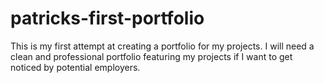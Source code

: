 # patricks-first-portfolio
This is my first attempt at creating a portfolio for my projects. I will need a clean and professional portfolio featuring my projects if I want to get noticed by potential employers. 
